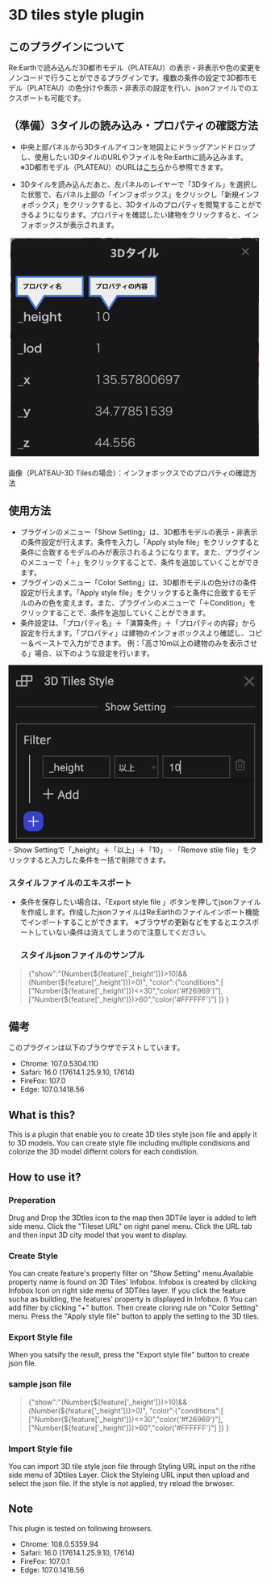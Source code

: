 #  3D tiles style plugin


## このプラグインについて
Re:Earthで読み込んだ3D都市モデル（PLATEAU）の表示・非表示や色の変更をノンコードで行うことができるプラグインです。複数の条件の設定で3D都市モデル（PLATEAU）の色分けや表示・非表示の設定を行い、jsonファイルでのエクスポートも可能です。


## （準備）3タイルの読み込み・プロパティの確認方法
- 中央上部パネルから3Dタイルアイコンを地図上にドラッグアンドドロップし、使用したい3DタイルのURLやファイルをRe:Earthに読み込みます。
  ※3D都市モデル（PLATEAU）のURLは[こちら](https://github.com/Project-PLATEAU/plateau-streaming-tutorial/blob/main/3d-tiles/plateau-3dtiles-streaming.md)から参照できます。

- 3Dタイルを読み込んだあと、左パネルのレイヤーで「3Dタイル」を選択した状態で、右パネル上部の「インフォボックス」をクリックし「新規インフォボックス」をクリックすると、3Dタイルのプロパティを閲覧することができるようになります。プロパティを確認したい建物をクリックすると、インフォボックスが表示されます。
  


![](src/img1.png)

画像（PLATEAU-3D Tilesの場合）：インフォボックスでのプロパティの確認方法


## 使用方法
- プラグインのメニュー「Show Setting」は、3D都市モデルの表示・非表示の条件設定が行えます。条件を入力し「Apply style file」をクリックすると条件に合致するモデルのみが表示されるようになります。また、プラグインのメニューで「＋」をクリックすることで、条件を追加していくことができます。
- プラグインのメニュー「Color Setting」は、3D都市モデルの色分けの条件設定が行えます。「Apply style file」をクリックすると条件に合致するモデルのみの色を変えます。また、プラグインのメニューで「＋Condition」をクリックすることで、条件を追加していくことができます。
- 条件設定は、「プロパティ名」＋「演算条件」＋「プロパティの内容」から設定を行えます。「プロパティ」は建物のインフォボックスより確認し、コピー＆ペーストで入力ができます。
例：「高さ10m以上の建物のみを表示させる」場合、以下のような設定を行います。

<img src="src/img2.png">
  - Show Settingで「_height」＋「以上」＋「10」
- 「Remove stile file」をクリックすると入力した条件を一括で削除できます。



### スタイルファイルのエキスポート
- 条件を保存したい場合は、「Export style file 」ボタンを押してjsonファイルを作成します。作成したjsonファイルはRe:Earthのファイルインポート機能でインポートすることができます。
※ブラウザの更新などをするとエクスポートしていない条件は消えてしまうので注意してください。

  ### スタイルjsonファイルのサンプル

> {"show":"(Number(${feature['_height']})>10)&&(Number(${feature['_height']})>0)",
>     "color":{"conditions":[
>         ["Number(${feature['_height']})<=30","color('#f26969')"],
>         ["Number(${feature['_height']})>60","color('#FFFFFF')"]
>         ]}
>}



## 備考
このプラグインは以下のブラウザでテストしています。
- Chrome: 107.0.5304.110
- Safari: 16.0 (17614.1.25.9.10, 17614)
- FireFox: 107.0
- Edge: 107.0.1418.56




## What is this?
This is a plugin that enable you to create 3D tiles style json file and apply it to 3D models.
You can create style file including multiple condisions and colorize the 3D model differnt colors for each condistion.

## How to use it?

### Preperation
  Drug and Drop the 3Dtles icon to the map then 3DTile layer is added to left side menu.
  Click the "Tileset URL" on right panel menu.
  Click the URL tab and then input 3D city model that you want to display.

### Create Style
  You can create feature's property filter on "Show Setting" menu.Available property name is found on 3D Tiles' Infobox. Infobox is created by clicking Infobox Icon on right side menu of 3DTiles layer. If you click the feature sucha as building, the features' property is displayed in Infobox.  ß
  You can add filter by clicking "+" button. Then create cloring rule on "Color Setting" menu. Press the "Apply style file" button to apply the setting to the 3D tiles.

### Export Style file
  When you satsify the result, press the "Export style file" button to create json file.
  
  ### sample json file


> {"show":"(Number(${feature['_height']})>10)&&(Number(${feature['_height']})>0)",
>     "color":{"conditions":[
>         ["Number(${feature['_height']})<=30","color('#f26969')"],
>         ["Number(${feature['_height']})>60","color('#FFFFFF')"]
>         ]}
>}


### Import Style file
  You can import 3D tile style json file through Styling URL input on the rithe side menu of 3Dtiles Layer.
  Click the Styleing URL input then upload and select the json file.
  If the style is not applied, try reload the brwoser.

## Note
This plugin is tested on following browsers.
- Chrome:  108.0.5359.94
- Safari:  16.0 (17614.1.25.9.10, 17614)
- FireFox: 107.0.1
- Edge:    107.0.1418.56
